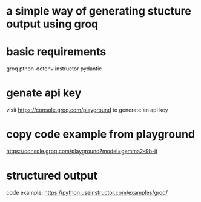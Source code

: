 # a simple way of generating stucture output using groq

# basic requirements
groq
pthon-dotenv
instructor
pydantic

# genate api key
visit https://console.groq.com/playground to generate an api key

# copy code example from playground
https://console.groq.com/playground?model=gemma2-9b-it

# structured output
code example: https://python.useinstructor.com/examples/groq/
